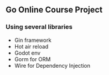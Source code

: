 ## Go Online Course Project

### Using several libraries
- Gin framework
- Hot air reload
- Godot env
- Gorm for ORM
- Wire for Dependency Injection

